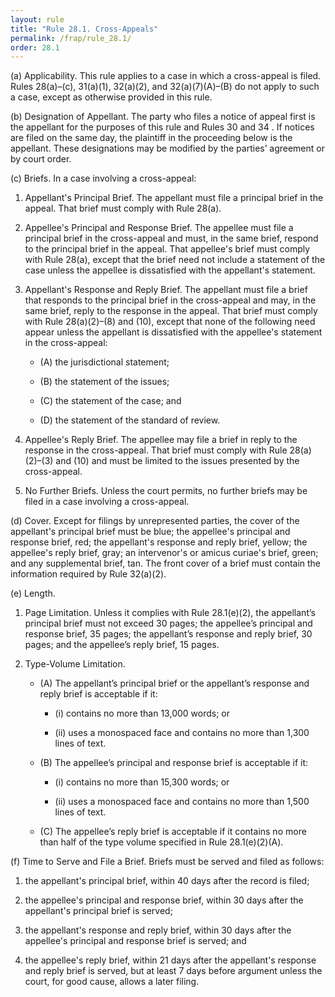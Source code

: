 ```yaml
---
layout: rule
title: "Rule 28.1. Cross-Appeals"
permalink: /frap/rule_28.1/
order: 28.1
---
```


(a) Applicability. This rule applies to a case in which a cross-appeal is filed. Rules 28(a)–(c), 31(a)(1), 32(a)(2), and 32(a)(7)(A)–(B) do not apply to such a case, except as otherwise provided in this rule.


(b) Designation of Appellant. The party who files a notice of appeal first is the appellant for the purposes of this rule and Rules 30 and 34 . If notices are filed on the same day, the plaintiff in the proceeding below is the appellant. These designations may be modified by the parties’ agreement or by court order.


(c) Briefs. In a case involving a cross-appeal:


1. Appellant's Principal Brief. The appellant must file a principal brief in the appeal. That brief must comply with Rule 28(a).


2. Appellee's Principal and Response Brief. The appellee must file a principal brief in the cross-appeal and must, in the same brief, respond to the principal brief in the appeal. That appellee's brief must comply with Rule 28(a), except that the brief need not include a statement of the case unless the appellee is dissatisfied with the appellant's statement.


3. Appellant's Response and Reply Brief. The appellant must file a brief that responds to the principal brief in the cross-appeal and may, in the same brief, reply to the response in the appeal. That brief must comply with Rule 28(a)(2)–(8) and (10), except that none of the following need appear unless the appellant is dissatisfied with the appellee's statement in the cross-appeal:


    - (A) the jurisdictional statement;


    - (B) the statement of the issues;


    - (C) the statement of the case; and


    - (D) the statement of the standard of review.


4. Appellee's Reply Brief. The appellee may file a brief in reply to the response in the cross-appeal. That brief must comply with Rule 28(a)(2)–(3) and (10) and must be limited to the issues presented by the cross-appeal.


5. No Further Briefs. Unless the court permits, no further briefs may be filed in a case involving a cross-appeal.


(d) Cover. Except for filings by unrepresented parties, the cover of the appellant's principal brief must be blue; the appellee's principal and response brief, red; the appellant's response and reply brief, yellow; the appellee's reply brief, gray; an intervenor's or amicus curiae's brief, green; and any supplemental brief, tan. The front cover of a brief must contain the information required by Rule 32(a)(2).


(e) Length.


1. Page Limitation. Unless it complies with Rule 28.1(e)(2), the appellant’s principal brief must not exceed 30 pages; the appellee’s principal and response brief, 35 pages; the appellant’s response and reply brief, 30 pages; and the appellee’s reply brief, 15 pages.


2. Type-Volume Limitation.


    - (A) The appellant’s principal brief or the appellant’s response and reply brief is acceptable if it:


        - (i) contains no more than 13,000 words; or


        - (ii) uses a monospaced face and contains no more than 1,300 lines of text.


    - (B) The appellee’s principal and response brief is acceptable if it:


        - (i) contains no more than 15,300 words; or


        - (ii) uses a monospaced face and contains no more than 1,500 lines of text.


    - (C) The appellee’s reply brief is acceptable if it contains no more than half of the type volume specified in Rule 28.1(e)(2)(A).


(f) Time to Serve and File a Brief. Briefs must be served and filed as follows:


1. the appellant's principal brief, within 40 days after the record is filed;


2. the appellee's principal and response brief, within 30 days after the appellant's principal brief is served;


3. the appellant's response and reply brief, within 30 days after the appellee's principal and response brief is served; and


4. the appellee's reply brief, within 21 days after the appellant's response and reply brief is served, but at least 7 days before argument unless the court, for good cause, allows a later filing.
